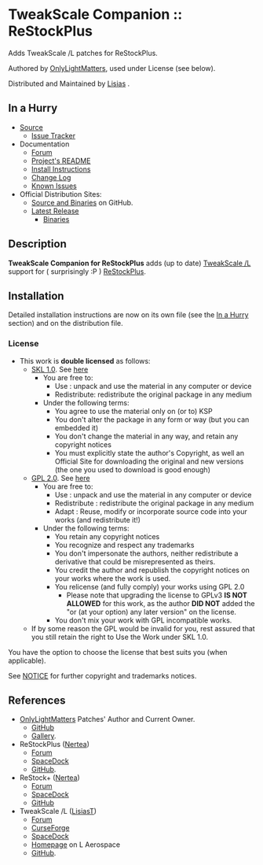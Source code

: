 # TweakScale Companion :: ReStockPlus

Adds TweakScale /L patches for ReStockPlus.

Authored by [OnlyLightMatters](https://github.com/OnlyLightMatters), used under License (see below).

Distributed and Maintained by [Lisias](https://forum.kerbalspaceprogram.com/index.php?/profile/187168-lisias/) .

## In a Hurry

* [Source](https://github.com/net-lisias-ksp/TweakScaleCompanion_ReStockPlus)
	+ [Issue Tracker](https://github.com/net-lisias-ksp/TweakScaleCompanion_ReStockPlus/issues)
* Documentation
	+ [Forum](https://forum.kerbalspaceprogram.com/index.php?/topic/192216-tweakscale-companion-program/)
	+ [Project's README](https://github.com/net-lisias-ksp/TweakScaleCompanion_ReStockPlus/blob/master/README.md)
	+ [Install Instructions](https://github.com/net-lisias-ksp/TweakScaleCompanion_ReStockPlus/blob/master/INSTALL.md)
	+ [Change Log](./CHANGE_LOG.md)
	+ [Known Issues](./KNOWN_ISSUES.md)
* Official Distribution Sites:
	+ [Source and Binaries](https://github.com/net-lisias-ksp/TweakScaleCompanion_ReStockPlus) on GitHub.
	+ [Latest Release](https://github.com/net-lisias-ksp/TweakScaleCompanion_ReStockPlus/releases)
		- [Binaries](https://github.com/net-lisias-ksp/TweakScaleCompanion_ReStockPlus/Archive)


## Description

**TweakScale Companion for ReStockPlus** adds (up to date) [TweakScale /L](https://forum.kerbalspaceprogram.com/index.php?/topic/179030-ksp-141-tweakscale-under-lisias-management-24310-2019-1030/) support for ( surprisingly :P ) [ReStockPlus](https://forum.kerbalspaceprogram.com/index.php?/topic/182679-18x-restock-revamping-ksps-art-january-12th-2020/).


## Installation

Detailed installation instructions are now on its own file (see the [In a Hurry](#in-a-hurry) section) and on the distribution file.

### License

* This work is **double licensed** as follows:
	+ [SKL 1.0](https://ksp.lisias.net/SKL-1_0.txt). See [here](./LICENSE.SKL-1_0)
		+ You are free to:
			- Use : unpack and use the material in any computer or device
			- Redistribute: redistribute the original package in any medium
		+ Under the following terms:
			- You agree to use the material only on (or to) KSP
			- You don't alter the package in any form or way (but you can embedded it)
			- You don't change the material in any way, and retain any copyright notices
			- You must explicitly state the author's Copyright, as well an Official Site for downloading the original and new versions (the one you used to download is good enough) 
	+ [GPL 2.0](https://www.gnu.org/licenses/gpl-2.0.txt). See [here](./LICENSE.GPL-2_0)
		+ You are free to:
			- Use : unpack and use the material in any computer or device
			- Redistribute : redistribute the original package in any medium
			- Adapt : Reuse, modify or incorporate source code into your works (and redistribute it!) 
		+ Under the following terms:
			- You retain any copyright notices
			- You recognize and respect any trademarks
			- You don't impersonate the authors, neither redistribute a derivative that could be misrepresented as theirs.
			- You credit the author and republish the copyright notices on your works where the work is used.
			- You relicense (and fully comply) your works using GPL 2.0
				- Please note that upgrading the license to GPLv3 **IS NOT ALLOWED** for this work, as the author **DID NOT** added the "or (at your option) any later version" on the license.
			- You don't mix your work with GPL incompatible works.
	+ If by some reason the GPL would be invalid for you, rest assured that you still retain the right to Use the Work under SKL 1.0.

You have the option to choose the license that best suits you (when applicable).

See [NOTICE](./NOTICE) for further copyright and trademarks notices.


## References

* [OnlyLightMatters](https://github.com/OnlyLightMatters) Patches' Author and Current Owner.
	+ [GitHub](https://github.com/OnlyLightMatters/TweakScaleCompanion_ReStockPlus)
	+ [Gallery](http://www.onlylightmatters.com).
* ReStockPlus ([Nertea](https://forum.kerbalspaceprogram.com/index.php?/profile/83952-nertea/))
	+ [Forum](https://forum.kerbalspaceprogram.com/index.php?/topic/182679-18x-restock-revamping-ksps-art-january-12th-2020/)
	+ [SpaceDock](https://spacedock.info/mod/2098/Restock)
	+ [GitHub](https://github.com/PorktoberRevolution/ReStocked).
* ReStock+ ([Nertea](https://forum.kerbalspaceprogram.com/index.php?/profile/83952-nertea/))
	+ [Forum](https://forum.kerbalspaceprogram.com/index.php?/topic/182679-18x-restock-revamping-ksps-art-january-12th-2020/)
	+ [SpaceDock](https://spacedock.info/mod/2106/RestockPlus)
	+ [GitHub](https://github.com/PorktoberRevolution/ReStocked/)
* TweakScale /L ([LisiasT](https://forum.kerbalspaceprogram.com/index.php?/profile/187168-lisias/))
	+ [Forum](https://forum.kerbalspaceprogram.com/index.php?/topic/179030-ksp-141-tweakscale-under-lisias-management-24310-2019-1030/)
	+ [CurseForge](https://kerbal.curseforge.com/projects/tweakscale)
	+ [SpaceDock](https://spacedock.info/mod/127/TweakScale)
	+ [Homepage](http://ksp.lisias.net/add-ons/TweakScale) on L Aerospace
	+ [GitHub](https://github.com/net-lisias-ksp/TweakScale).
